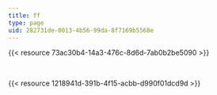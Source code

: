```yaml
---
title: ff
type: page
uid: 282731de-0013-4b56-99da-8f7169b5568e
---
```

{{< resource 73ac30b4-14a3-476c-8d6d-7ab0b2be5090 >}}

 

{{< resource 1218941d-391b-4f15-acbb-d990f01dcd9d >}}